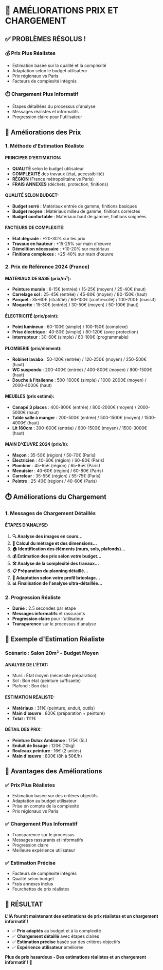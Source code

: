 # 🎯 AMÉLIORATIONS PRIX ET CHARGEMENT

## ✅ **PROBLÈMES RÉSOLUS !**

### **💰 Prix Plus Réalistes**
- Estimation basée sur la qualité et la complexité
- Adaptation selon le budget utilisateur
- Prix régionaux vs Paris
- Facteurs de complexité intégrés

### **⏱️ Chargement Plus Informatif**
- Étapes détaillées du processus d'analyse
- Messages réalistes et informatifs
- Progression claire pour l'utilisateur

## 🎯 **Améliorations des Prix**

### **1. Méthode d'Estimation Réaliste**

#### **PRINCIPES D'ESTIMATION:**
- **QUALITÉ** selon le budget utilisateur
- **COMPLEXITÉ** des travaux (état, accessibilité)
- **RÉGION** (France métropolitaine vs Paris)
- **FRAIS ANNEXES** (déchets, protection, finitions)

#### **QUALITÉ SELON BUDGET:**
- **Budget serré** : Matériaux entrée de gamme, finitions basiques
- **Budget moyen** : Matériaux milieu de gamme, finitions correctes
- **Budget confortable** : Matériaux haut de gamme, finitions soignées

#### **FACTEURS DE COMPLEXITÉ:**
- **État dégradé** : +20-30% sur les prix
- **Travaux en hauteur** : +15-25% sur main d'œuvre
- **Démolition nécessaire** : +10-20% sur matériaux
- **Finitions complexes** : +25-40% sur main d'œuvre

### **2. Prix de Référence 2024 (France)**

#### **MATÉRIAUX DE BASE (prix/m²):**
- **Peinture murale** : 8-15€ (entrée) / 15-25€ (moyen) / 25-40€ (haut)
- **Carrelage sol** : 25-45€ (entrée) / 45-80€ (moyen) / 80-150€ (haut)
- **Parquet** : 35-60€ (stratifié) / 60-100€ (contrecollé) / 100-200€ (massif)
- **Moquette** : 15-30€ (entrée) / 30-50€ (moyen) / 50-100€ (haut)

#### **ÉLECTRICITÉ (prix/point):**
- **Point lumineux** : 60-100€ (simple) / 100-150€ (complexe)
- **Prise électrique** : 40-80€ (simple) / 80-120€ (avec protection)
- **Interrupteur** : 30-60€ (simple) / 60-100€ (programmable)

#### **PLOMBERIE (prix/élément):**
- **Robinet lavabo** : 50-120€ (entrée) / 120-250€ (moyen) / 250-500€ (haut)
- **WC suspendu** : 200-400€ (entrée) / 400-800€ (moyen) / 800-1500€ (haut)
- **Douche à l'italienne** : 500-1000€ (simple) / 1000-2000€ (moyen) / 2000-4000€ (haut)

#### **MEUBLES (prix estimé):**
- **Canapé 3 places** : 400-800€ (entrée) / 800-2000€ (moyen) / 2000-5000€ (haut)
- **Table salle à manger** : 200-500€ (entrée) / 500-1500€ (moyen) / 1500-4000€ (haut)
- **Lit 160cm** : 300-600€ (entrée) / 600-1500€ (moyen) / 1500-3000€ (haut)

#### **MAIN D'ŒUVRE 2024 (prix/h):**
- **Maçon** : 35-50€ (région) / 50-70€ (Paris)
- **Électricien** : 40-60€ (région) / 60-80€ (Paris)
- **Plombier** : 45-65€ (région) / 65-85€ (Paris)
- **Menuisier** : 40-60€ (région) / 60-80€ (Paris)
- **Carreleur** : 35-55€ (région) / 55-75€ (Paris)
- **Peintre** : 25-40€ (région) / 40-60€ (Paris)

## ⏱️ **Améliorations du Chargement**

### **1. Messages de Chargement Détaillés**

#### **ÉTAPES D'ANALYSE:**
1. **🔍 Analyse des images en cours...**
2. **📏 Calcul du métrage et des dimensions...**
3. **🏠 Identification des éléments (murs, sols, plafonds)...**
4. **💰 Estimation des prix selon votre budget...**
5. **🛠️ Analyse de la complexité des travaux...**
6. **📋 Préparation du planning détaillé...**
7. **🎯 Adaptation selon votre profil bricolage...**
8. **📊 Finalisation de l'analyse ultra-détaillée...**

### **2. Progression Réaliste**
- **Durée** : 2.5 secondes par étape
- **Messages informatifs** et rassurants
- **Progression claire** pour l'utilisateur
- **Transparence** sur le processus d'analyse

## 🎯 **Exemple d'Estimation Réaliste**

### **Scénario : Salon 20m² - Budget Moyen**

#### **ANALYSE DE L'ÉTAT:**
- Murs : État moyen (nécessite préparation)
- Sol : Bon état (peinture suffisante)
- Plafond : Bon état

#### **ESTIMATION RÉALISTE:**
- **Matériaux** : 311€ (peinture, enduit, outils)
- **Main d'œuvre** : 800€ (préparation + peinture)
- **Total** : 1111€

#### **DÉTAIL DES PRIX:**
- **Peinture Dulux Ambiance** : 175€ (5L)
- **Enduit de lissage** : 120€ (10kg)
- **Rouleaux peinture** : 16€ (2 unités)
- **Main d'œuvre** : 800€ (8h à 50€/h)

## 🚀 **Avantages des Améliorations**

### **✅ Prix Plus Réalistes**
- Estimation basée sur des critères objectifs
- Adaptation au budget utilisateur
- Prise en compte de la complexité
- Prix régionaux vs Paris

### **✅ Chargement Plus Informatif**
- Transparence sur le processus
- Messages rassurants et informatifs
- Progression claire
- Meilleure expérience utilisateur

### **✅ Estimation Précise**
- Facteurs de complexité intégrés
- Qualité selon budget
- Frais annexes inclus
- Fourchettes de prix réalistes

## 🎉 **RÉSULTAT**

**L'IA fournit maintenant des estimations de prix réalistes et un chargement informatif !**

- ✅ **Prix adaptés** au budget et à la complexité
- ✅ **Chargement détaillé** avec étapes claires
- ✅ **Estimation précise** basée sur des critères objectifs
- ✅ **Expérience utilisateur** améliorée

**Plus de prix hasardeux - Des estimations réalistes et un chargement informatif !** 🚀


